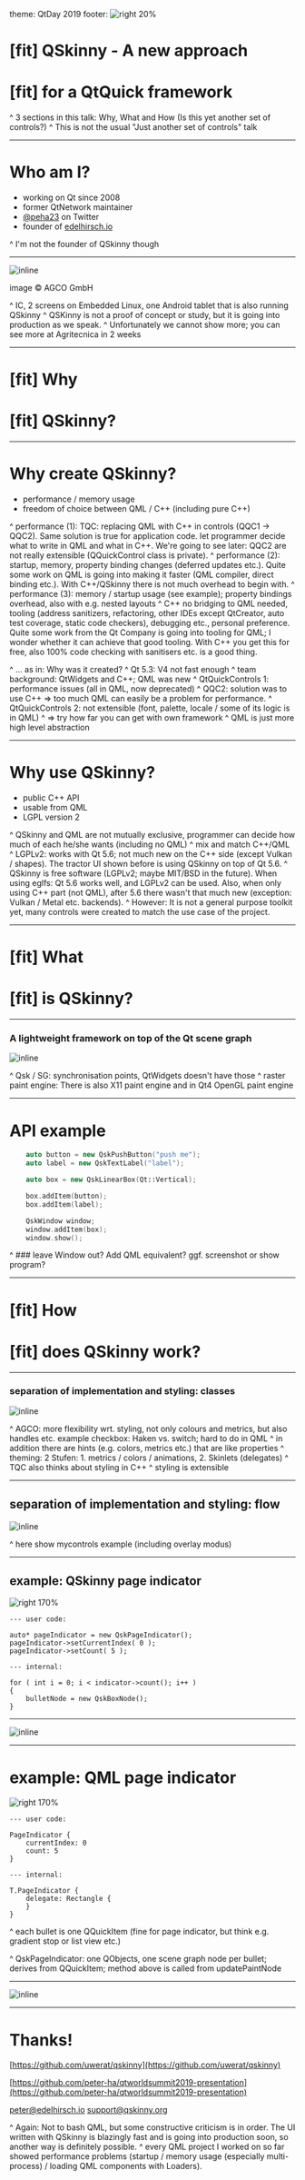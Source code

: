 theme: QtDay 2019
footer: ![right 20%](edelhirsch-logo.png)


# [fit] QSkinny - A new approach
# [fit] for a QtQuick framework

^ 3 sections in this talk: Why, What and How (Is this yet another set of controls?)
^ This is not the usual "Just another set of controls" talk

---

# Who am I?

- working on Qt since 2008
- former QtNetwork maintainer
- [@peha23](https://twitter.com/peha23) on Twitter
- founder of [edelhirsch.io](https://www.edelhirsch.io)

^ I'm not the founder of QSkinny though

---

![inline](AGCO-Ui.jpeg)

image © AGCO GmbH

^ IC, 2 screens on Embedded Linux, one Android tablet that is also running QSkinny
^ QSKinny is not a proof of concept or study, but it is going into production as we speak. 
^ Unfortunately we cannot show more; you can see more at Agritecnica in 2 weeks

---

# [fit] Why
# [fit] QSkinny?

---

# Why create QSkinny?

- performance / memory usage
- freedom of choice between QML / C++ (including pure C++)

^ performance (1): TQC: replacing QML with C++ in controls (QQC1 -> QQC2). Same solution is true for application code. let programmer decide what to write in QML and what in C++. We're going to see later: QQC2 are not really extensible (QQuickControl class is private).
^ performance (2): startup, memory, property binding changes (deferred updates etc.). Quite some work on QML is going into making it faster (QML compiler, direct binding etc.). With C++/QSkinny there is not much overhead to begin with.
^ performance (3): memory / startup usage (see example); property bindings overhead, also with e.g. nested layouts
^ C++ no bridging to QML needed, tooling (address sanitizers, refactoring, other IDEs except QtCreator, auto test coverage, static code checkers), debugging etc., personal preference. Quite some work from the Qt Company is going into tooling for QML; I wonder whether it can achieve that good tooling. With C++ you get this for free, also 100% code checking with sanitisers etc. is a good thing.

^ ... as in: Why was it created?
^ Qt 5.3: V4 not fast enough
^ team background: QtWidgets and C++; QML was new
^ QtQuickControls 1: performance issues (all in QML, now deprecated)
^ QQC2: solution was to use C++ => too much QML can easily be a problem for performance.
^ QtQuickControls 2: not extensible (font, palette, locale / some of its logic is in QML)
^ => try how far you can get with own framework
^ QML is just more high level abstraction

---

# Why use QSkinny?

- public C++ API
- usable from QML
- LGPL version 2

^ QSkinny and QML are not mutually exclusive, programmer can decide how much of each he/she wants (including no QML)
^ mix and match C++/QML
^ LGPLv2: works with Qt 5.6; not much new on the C++ side (except Vulkan / shapes). The tractor UI shown before is using QSkinny on top of Qt 5.6.
^ QSkinny is free software (LGPLv2; maybe MIT/BSD in the future). When using eglfs: Qt 5.6 works well, and LGPLv2 can be used. Also, when only using C++ part (not QML), after 5.6 there wasn't that much new (exception: Vulkan / Metal etc. backends).
^ However: It is not a general purpose toolkit yet, many controls were created to match the use case of the project.

---

# [fit] What
# [fit] is QSkinny?

---

### A lightweight framework on top of the Qt scene graph

![inline](QSkinny.png)

^ Qsk / SG: synchronisation points, QtWidgets doesn't have those
^ raster paint engine: There is also X11 paint engine and in Qt4 OpenGL paint engine

---

# API example

```c++
    auto button = new QskPushButton("push me");
    auto label = new QskTextLabel("label");

    auto box = new QskLinearBox(Qt::Vertical);

    box.addItem(button);
    box.addItem(label);

    QskWindow window;
    window.addItem(box);
    window.show();
```

^ ### leave Window out? Add QML equivalent? ggf. screenshot or show program?

---

# [fit] How
# [fit] does QSkinny work?

---

### separation of implementation and styling: classes

![inline](styling-classes.png)

^ AGCO: more flexibility wrt. styling, not only colours and metrics, but also handles etc. example checkbox: Haken vs. switch; hard to do in QML
^ in addition there are hints (e.g. colors, metrics etc.) that are like properties
^ theming: 2 Stufen: 1. metrics / colors / animations, 2. Skinlets (delegates)
^ TQC also thinks about styling in C++
^ styling is extensible

---

## separation of implementation and styling: flow

![inline](styling-flow.png)

^ here show mycontrols example (including overlay modus)

---

## example: QSkinny page indicator

![right 170%](page-indicator-qskinny-screenshot.png)

```
--- user code:

auto* pageIndicator = new QskPageIndicator();
pageIndicator->setCurrentIndex( 0 );
pageIndicator->setCount( 5 );

--- internal:

for ( int i = 0; i < indicator->count(); i++ )
{
    bulletNode = new QskBoxNode();
}
```

---

![inline](nodes-qskinny.png)

---

# example: QML page indicator

![right 170%](page-indicator-qml-screenshot.png)

```
--- user code:

PageIndicator {
    currentIndex: 0
    count: 5
}

--- internal:

T.PageIndicator {
    delegate: Rectangle {
    }
}
```

^ each bullet is one QQuickItem (fine for page indicator, but think e.g. gradient stop or list view etc.)

^ QskPageIndicator: one QObjects, one scene graph node per bullet; derives from QQuickItem; method above is called from updatePaintNode

---

![inline](nodes-qml.png)

---

# Thanks!

[https://github.com/uwerat/qskinny](https://github.com/uwerat/qskinny)

[https://github.com/peter-ha/qtworldsummit2019-presentation](https://github.com/peter-ha/qtworldsummit2019-presentation)

[peter@edelhirsch.io](mailto:peter@edelhirsch.io)
[support@qskinny.org](mailto:support@qskinny.org)

^ Again: Not to bash QML, but some constructive criticism is in order. The UI written with QSkinny is blazingly fast and is going into production soon, so another way is definitely possible.
^ every QML project I worked on so far showed performance problems (startup / memory usage (especially multi-process) / loading QML components with Loaders).
